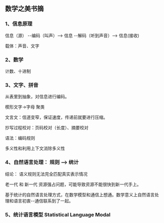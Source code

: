 ## 数学之美书摘

### 1、信息原理

信息（源） --编码（叫声）--> 信息 --解码（听到声音）--> 信息(接收)

载体：声音、文字

### 2、数学 

计数、十进制

### 3、文字、拼音

从表里到抽象，对信息进行编码。

楔形文字->字母  聚类

文言文：信道变窄，保证速度，传递前就要进行压缩。

抄写过程校对：页码校对（长度）、摘要校对

语法：编码规则

多义性和利用上下文消除多义性

### 4、自然语言处理： 规则 --> 统计

结论： 语义规则无法完全匹配真实表示情况

老一代 和 新一代 资源强占问题，可能导致资源不能很快到新一代手上。

基于统计的自然语言处理方式，在数学模型和通信上想通。数学意义上自然语言处理和语言初衷--通信联系到了一起。

### 5、统计语言模型 Statistical Language Modal